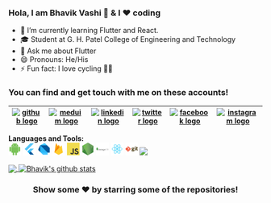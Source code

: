 ### Hola, I am Bhavik Vashi 👋 & I ❤️ coding

- 🌱 I’m currently learning Flutter and React.
- 🎓 Student at G. H. Patel College of Engineering and Technology
- 💬 Ask me about Flutter
- 😄 Pronouns: He/His
- ⚡ Fun fact: I love cycling 🚴‍♂️

### You can find and get touch with me on these accounts!
|[<img src="https://img.icons8.com/fluent/48/000000/github.png" alt="github logo" width="34">](https://github.com/bhavikvashi1804) |[<img src="https://img.icons8.com/ios-glyphs/30/000000/medium-monogram.png" alt="meduim logo" width="34">](https://medium.com/@bhavikvashi1804)|[<img src="https://img.icons8.com/fluent/48/000000/linkedin.png" alt="linkedin logo" width="34">](https://www.linkedin.com/in/bhavik-vashi-709458152/)|[<img src="https://img.icons8.com/fluent/48/000000/twitter.png" alt="twitter logo" width="34">](https://twitter.com/iambhavikvashi) |[<img src="https://img.icons8.com/fluent/48/000000/facebook-new.png" alt="facebook logo" width="34">](https://www.facebook.com/BhavikVashi1804)|[<img src="https://img.icons8.com/fluent/48/000000/instagram-new.png" alt="instagram logo" width="34">](https://www.instagram.com/bhavikvashi)|
|---|---|---|---|---|---|

**Languages and Tools:**  
<code><img height="25" src="https://raw.githubusercontent.com/github/explore/80688e429a7d4ef2fca1e82350fe8e3517d3494d/topics/android/android.png"></code>
<code><img height="25" src="https://raw.githubusercontent.com/github/explore/80688e429a7d4ef2fca1e82350fe8e3517d3494d/topics/flutter/flutter.png"></code>
<code><img height="25" src="https://raw.githubusercontent.com/github/explore/80688e429a7d4ef2fca1e82350fe8e3517d3494d/topics/dart/dart.png"></code>
<code><img height="25" src="https://raw.githubusercontent.com/github/explore/80688e429a7d4ef2fca1e82350fe8e3517d3494d/topics/firebase/firebase.png"></code>
<code><img height="25" src="https://raw.githubusercontent.com/github/explore/80688e429a7d4ef2fca1e82350fe8e3517d3494d/topics/javascript/javascript.png"></code>
<code><img height="25" src="https://raw.githubusercontent.com/github/explore/80688e429a7d4ef2fca1e82350fe8e3517d3494d/topics/nodejs/nodejs.png"></code>
<code><img height="25" src="https://raw.githubusercontent.com/github/explore/80688e429a7d4ef2fca1e82350fe8e3517d3494d/topics/mongodb/mongodb.png"></code> 
<code><img height="25" src="https://raw.githubusercontent.com/github/explore/80688e429a7d4ef2fca1e82350fe8e3517d3494d/topics/react/react.png"></code> 
<code><img height="25" src="https://raw.githubusercontent.com/github/explore/80688e429a7d4ef2fca1e82350fe8e3517d3494d/topics/git/git.png"></code>
<code><img height="25" src="https://img.icons8.com/fluent/48/000000/github.png"></code>

<a href="https://github.com/bhavikvashi1804">
  <img align="center" src="https://github-readme-stats.vercel.app/api/top-langs/?username=bhavikvashi1804&theme=light&hide_langs_below=1" />
</a>
<a href="https://github.com/bhavikvashi1804">
 <img align="center" src="https://github-readme-stats.vercel.app/api?username=bhavikvashi1804&show_icons=true&theme=light&line_height=27" alt="Bhavik's github stats"/>
</a>

<div align="center">

### Show some ❤️ by starring some of the repositories!

</div>
